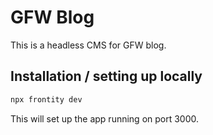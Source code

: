 # GFW Blog

This is a headless CMS for GFW blog.

## Installation / setting up locally

```bash
npx frontity dev
```

This will set up the app running on port 3000.

